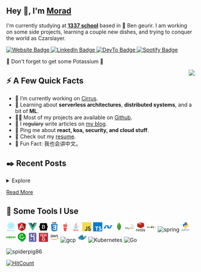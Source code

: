 <h2>Hey 👋, I'm <a href="https://www.twitter.com">Morad</a></h2>
<p>I'm currently studying at <strong><a href="https://www.1337.ma/"> 1337 school</a></strong> based in 🌁 Ben geurir. I am working on some side projects, learning a couple new dishes, and trying to conquer the world as Czarslayer.</p>
   <p>
      <a href="https://www.twitter.com">
         <img src="https://img.shields.io/badge/-1337.ma-4E69C8?style=flat-square&amp;labelColor=4E69C8&amp;logo=Firefox&amp;link=https://www.twitter.com" alt="Website Badge">
      </a>
      <a href="https://www.linkedin.com/in/morad-abahni-99495323b/">
         <img src="https://img.shields.io/badge/-@morad-abahni-99495323b-0077B5?style=flat-square&amp;labelColor=0077B5&amp;logo=LinkedIn&amp;link=https://www.linkedin.com/in/morad-abahni-99495323b/" alt="LinkedIn Badge">
      </a> 
      <a href="https://dev.to/spiderpig86">
         <img src="https://img.shields.io/badge/-@spiderpig86-0A0A0A?style=flat-square&amp;labelColor=0A0A0A&amp;logo=dev.to&amp;link=https://dev.to/spiderpig86" alt="DevTo Badge">
      </a> 
      <a href="https://open.spotify.com/user/31qpgykymbgnfsn3bxkqgl5klj3u">
         <img src="https://img.shields.io/badge/-@Stanley%20Lim-1ED760?style=flat-square&amp;labelColor=fff&amp;logo=Spotify&amp;link=https://open.spotify.com/user/31qpgykymbgnfsn3bxkqgl5klj3u" alt="Spotify Badge">
      </a>
   </p>
<p>🍌 Don't forget to get some Potassium 🍌</p>
<img align="right" src="https://gifdb.com/images/high/cartoon-character-louise-belcher-coding-is-fun-ctmkcciuc1gyxos2.gif" />
<h2>⚡️ A Few Quick Facts</h2>
<ul>
   <li>🔭 I’m currently working on <a href="https://github.com/Spiderpig86/Cirrus">Cirrus</a>.</li>
   <li>🧐 Learning about <strong>serverless architectures</strong>, <strong>distributed systems</strong>, and a bit of <strong>ML</strong>.</li>
   <li>👨‍💻 Most of my projects are available on <a href="https://github.com/Spiderpig86">Github</a>.</li>
   <li>📝 I <del>regulary</del> write articles on <a href="https://blog.stanleylim.me">my blog</a>.</li>
   <li>💬 Ping me about <strong>react, koa, security, and cloud stuff</strong>.</li>
   <li>📙 Check out my <a href="https://www.stanleylim.me/resume/resume.pdf">resume</a>.</li>
   <li>🎉 Fun Fact: 我也会讲中文。</li>
</ul>
<h2>✒️ Recent Posts</h2>
<details>
   <summary>Explore</summary>
   <li><a target="_blank" href="https://blog.stanleylim.me/maximizing-efficiency-and-impact---why-i-choose-mermaid-for-graph-creation">Maximizing Efficiency and Impact - Why I Choose Mermaid for Graph Creation — June 19, 2023</a></li>
   <li><a target="_blank" href="https://blog.stanleylim.me/til-how-casing-can-break-netlify-functions">TIL How Casing Can Break Netlify Functions — February 27, 2023</a></li>
   <li><a target="_blank" href="https://blog.stanleylim.me/godaddy-redirect-hack">GoDaddy Redirect Hack — December 20, 2022</a></li>
   <li><a target="_blank" href="https://blog.stanleylim.me/airpods-not-charging-on-windows">Airpods Not Charging on Windows — August 19, 2022</a></li>
   <li><a target="_blank" href="https://blog.stanleylim.me/the-fastest-way-to-develop-and-deploy-your-next-project">⚡ The Fastest Way to Develop and Deploy Your Next Project — June 09, 2022</a></li>
</details>
<p><a target="_blank" href="https://blog.stanleylim.me">Read More</a></p>
<h2>🚀 Some Tools I Use</h2>
<p align="left">
   <img src="https://raw.githubusercontent.com/devicons/devicon/master/icons/react/react-original-wordmark.svg" alt="react" width="25" height="25" />
   <img src="https://raw.githubusercontent.com/devicons/devicon/master/icons/angularjs/angularjs-original.svg" alt="angular-js" width="25" height="25" />
   <img src="https://raw.githubusercontent.com/devicons/devicon/master/icons/vuejs/vuejs-original.svg" alt="vue" width="25" height="25" />
   <img src="https://raw.githubusercontent.com/devicons/devicon/master/icons/bootstrap/bootstrap-plain.svg" alt="bootstrap" width="25" height="25" />
   <img src="https://raw.githubusercontent.com/devicons/devicon/master/icons/css3/css3-original-wordmark.svg" alt="css3" width="25" height="25" />
   <img src="https://raw.githubusercontent.com/devicons/devicon/master/icons/gulp/gulp-plain.svg" alt="gulp" width="25" height="25" />
   <img src="https://raw.githubusercontent.com/devicons/devicon/master/icons/java/java-original-wordmark.svg" alt="java" width="25" height="25" />
   <img src="https://raw.githubusercontent.com/devicons/devicon/master/icons/javascript/javascript-original.svg" alt="javascript" width="25" height="25" />
   <img src="https://raw.githubusercontent.com/devicons/devicon/master/icons/typescript/typescript-original.svg" alt="typescript" width="25" height="25" />
   <img src="https://raw.githubusercontent.com/devicons/devicon/master/icons/dot-net/dot-net-original.svg" alt=".NET" width="25" height="25" />
   <img src="https://raw.githubusercontent.com/devicons/devicon/master/icons/mongodb/mongodb-original.svg" alt="mongodb" width="25" height="25" />
   <img src="https://raw.githubusercontent.com/devicons/devicon/master/icons/mysql/mysql-original-wordmark.svg" alt="mysql" width="25" height="25" />
   <img src="https://raw.githubusercontent.com/devicons/devicon/master/icons/redis/redis-original-wordmark.svg" alt="redis" width="25" height="25" />
   <img src="https://raw.githubusercontent.com/devicons/devicon/master/icons/nodejs/nodejs-original-wordmark.svg" alt="nodejs" width="25" height="25" />
   <img src="https://www.vectorlogo.zone/logos/springio/springio-icon.svg" alt="spring" width="25" height="25" />
   <img src="https://raw.githubusercontent.com/devicons/devicon/master/icons/python/python-original-wordmark.svg" alt="python" width="25" height="25" />
   <img src="https://raw.githubusercontent.com/devicons/devicon/master/icons/nginx/nginx-original.svg" alt="nginx" width="25" height="25" />
   <img src="https://raw.githubusercontent.com/devicons/devicon/master/icons/cucumber/cucumber-plain.svg" alt="cucumber" width="25" height="25" />
   <img src="https://raw.githubusercontent.com/devicons/devicon/master/icons/heroku/heroku-plain.svg" alt="heroku" width="25" height="25" />
   <img src="https://raw.githubusercontent.com/devicons/devicon/master/icons/travis/travis-plain.svg" alt="travis" width="25" height="25" />
   <img src="https://raw.githubusercontent.com/github/explore/80688e429a7d4ef2fca1e82350fe8e3517d3494d/topics/aws/aws.png" alt="aws" width="25" height="25" />
   <img src="https://www.vectorlogo.zone/logos/google_cloud/google_cloud-icon.svg" alt="gcp" width="25" height="25" />
   <img src="https://raw.githubusercontent.com/devicons/devicon/master/icons/docker/docker-original.svg" alt="Docker" width="25" height="25" />
   <img src="https://www.vectorlogo.zone/logos/kubernetes/kubernetes-icon.svg" alt="Kubernetes" width="25" height="25" />
   <img src="https://cdn.jsdelivr.net/gh/devicons/devicon/icons/go/go-original.svg" alt="Go" width="25" height="25" />
</p>
<img src="https://github-readme-stats.vercel.app/api?username=spiderpig86&show_icons=true&count_private=true" alt="spiderpig86" />
<p><a href="http://hits.dwyl.com/spiderpig86/spiderpig86/spiderpig86.svg?style=flat-square"><img src="https://hits.dwyl.com/spiderpig86/spiderpig86/spiderpig86.svg?style=flat-square" alt="HitCount"></a></p>
